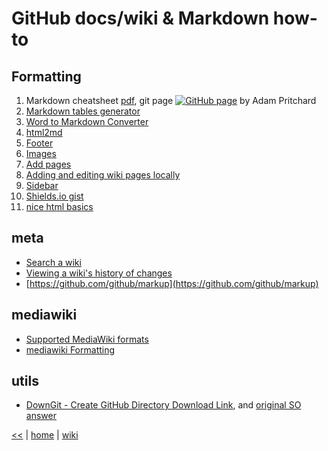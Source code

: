 # GitHub docs/wiki & Markdown how-to

## Formatting

1. Markdown cheatsheet [pdf](https://guides.github.com/pdfs/markdown-cheatsheet-online.pdf), 
git page [![GitHub page](https://img.shields.io/github/tag/expressjs/express.svg)](https://github.com/adam-p/markdown-here/wiki/Markdown-Cheatsheet) by Adam Pritchard
2. [Markdown tables generator](http://www.tablesgenerator.com/markdown_tables)
3. [Word to Markdown Converter](http://word-to-markdown.herokuapp.com/)
4. [html2md](https://domchristie.github.io/to-markdown/) 
5. [Footer](https://help.github.com/articles/creating-a-footer/)
6. [Images](https://help.github.com/articles/adding-images-to-wikis/)
7. [Add pages](https://help.github.com/articles/adding-wiki-pages-via-the-online-interface/)
8. [Adding and editing wiki pages locally](https://help.github.com/articles/adding-and-editing-wiki-pages-locally/)
9. [Sidebar](https://help.github.com/articles/creating-a-sidebar/)
10. [Shields.io gist](https://gist.github.com/illegitimis/c227c46b9a495cc927244ab805e4358f)
11. [nice html basics](http://commonmark.org/help/tutorial/)

## meta
- [Search a wiki](https://help.github.com/articles/searching-wikis/)
- [Viewing a wiki's history of changes](https://help.github.com/articles/viewing-a-wiki-s-history-of-changes/)
- [https://github.com/github/markup](https://github.com/github/markup)

## mediawiki
+ [Supported MediaWiki formats](https://help.github.com/articles/supported-mediawiki-formats/)
+ [mediawiki Formatting](https://www.mediawiki.org/wiki/Help:Formatting)

## utils
+ [DownGit - Create GitHub Directory Download Link](https://minhaskamal.github.io/DownGit/#/home), and [original SO answer](https://stackoverflow.com/questions/7106012/download-a-single-folder-or-directory-from-a-github-repo#18194523)


[<<](../tools.md)
|
[home](https://github.com/illegitimis/Tutorial/)
|
[wiki](https://github.com/illegitimis/Tutorial/wiki)
